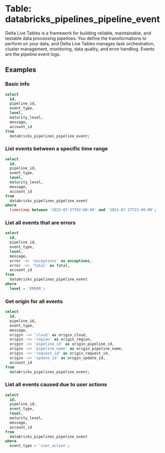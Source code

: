# Table: databricks_pipelines_pipeline_event

Delta Live Tables is a framework for building reliable, maintainable, and testable data processing pipelines. You define the transformations to perform on your data, and Delta Live Tables manages task orchestration, cluster management, monitoring, data quality, and error handling. Events are the pipeline event logs.

## Examples

### Basic info

```sql
select
  id,
  pipeline_id,
  event_type,
  level,
  maturity_level,
  message,
  account_id
from
  databricks_pipelines_pipeline_event;
```

### List events between a specific time range

```sql
select
  id,
  pipeline_id,
  event_type,
  level,
  maturity_level,
  message,
  account_id
from
  databricks_pipelines_pipeline_event
where
  timestamp between '2023-07-27T02:00:00' and '2023-07-27T22:00:00';
```

### List all events that are errors

```sql
select
  id,
  pipeline_id,
  event_type,
  level,
  message,
  error ->> 'exceptions' as exceptions,
  error ->> 'fatal' as fatal,
  account_id
from
  databricks_pipelines_pipeline_event
where
  level = 'ERROR';
```

### Get origin for all events

```sql
select
  id,
  pipeline_id,
  event_type,
  message,
  origin ->> 'cloud' as origin_cloud,
  origin ->> 'region' as origin_region,
  origin ->> 'pipeline_id' as origin_pipeline_id,
  origin ->> 'pipeline_name' as origin_pipeline_name,
  origin ->> 'request_id' as origin_request_id,
  origin ->> 'update_id' as origin_update_id,
  account_id
from
  databricks_pipelines_pipeline_event;
```

### List all events caused due to user actions

```sql
select
  id,
  pipeline_id,
  event_type,
  level,
  maturity_level,
  message,
  account_id
from
  databricks_pipelines_pipeline_event
where
  event_type = 'user_action';
```